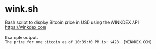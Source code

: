 # wink.sh
Bash script to display Bitcoin price in USD using the WINKDEX API
<br>https://winkdex.com
<br>
<br>
Example output:<br>
`The price for one bitcoin as of 10:39:30 PM is: $428. [WINKDEX.COM]`
